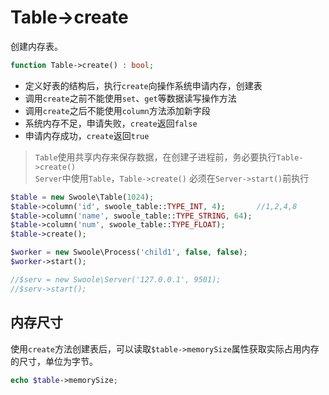 # Table->create

创建内存表。
```php
function Table->create() : bool;
```

* 定义好表的结构后，执行`create`向操作系统申请内存，创建表
* 调用`create`之前不能使用`set`、`get`等数据读写操作方法
* 调用`create`之后不能使用`column`方法添加新字段
* 系统内存不足，申请失败，`create`返回`false`
* 申请内存成功，`create`返回`true`

> `Table`使用共享内存来保存数据，在创建子进程前，务必要执行`Table->create()`  
> `Server`中使用`Table`，`Table->create()` 必须在`Server->start()`前执行  

```php
$table = new Swoole\Table(1024);
$table->column('id', swoole_table::TYPE_INT, 4);       //1,2,4,8
$table->column('name', swoole_table::TYPE_STRING, 64);
$table->column('num', swoole_table::TYPE_FLOAT);
$table->create();

$worker = new Swoole\Process('child1', false, false);
$worker->start();

//$serv = new Swoole\Server('127.0.0.1', 9501);
//$serv->start();
```

内存尺寸
----
使用`create`方法创建表后，可以读取`$table->memorySize`属性获取实际占用内存的尺寸，单位为字节。

```php
echo $table->memorySize;
```
